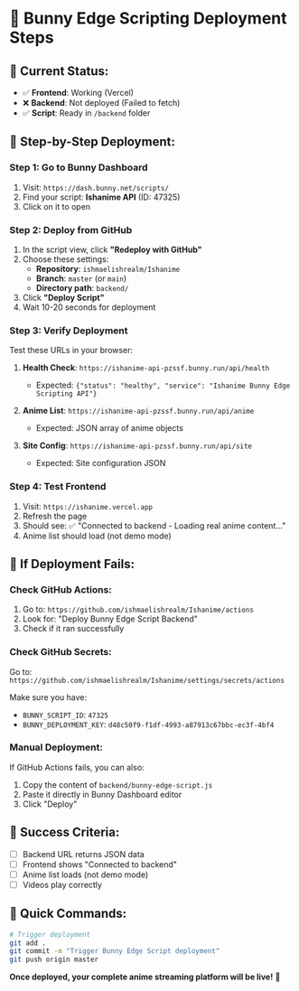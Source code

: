 # 🚀 Bunny Edge Scripting Deployment Steps

## 🎯 Current Status:
- ✅ **Frontend**: Working (Vercel)
- ❌ **Backend**: Not deployed (Failed to fetch)
- ✅ **Script**: Ready in `/backend` folder

## 🔧 Step-by-Step Deployment:

### Step 1: Go to Bunny Dashboard
1. Visit: `https://dash.bunny.net/scripts/`
2. Find your script: **Ishanime API** (ID: 47325)
3. Click on it to open

### Step 2: Deploy from GitHub
1. In the script view, click **"Redeploy with GitHub"**
2. Choose these settings:
   - **Repository**: `ishmaelishrealm/Ishanime`
   - **Branch**: `master` (or `main`)
   - **Directory path**: `backend/`
3. Click **"Deploy Script"**
4. Wait 10-20 seconds for deployment

### Step 3: Verify Deployment
Test these URLs in your browser:

1. **Health Check**: `https://ishanime-api-pzssf.bunny.run/api/health`
   - Expected: `{"status": "healthy", "service": "Ishanime Bunny Edge Scripting API"}`

2. **Anime List**: `https://ishanime-api-pzssf.bunny.run/api/anime`
   - Expected: JSON array of anime objects

3. **Site Config**: `https://ishanime-api-pzssf.bunny.run/api/site`
   - Expected: Site configuration JSON

### Step 4: Test Frontend
1. Visit: `https://ishanime.vercel.app`
2. Refresh the page
3. Should see: ✅ "Connected to backend - Loading real anime content..."
4. Anime list should load (not demo mode)

## 🚨 If Deployment Fails:

### Check GitHub Actions:
1. Go to: `https://github.com/ishmaelishrealm/Ishanime/actions`
2. Look for: "Deploy Bunny Edge Script Backend"
3. Check if it ran successfully

### Check GitHub Secrets:
Go to: `https://github.com/ishmaelishrealm/Ishanime/settings/secrets/actions`

Make sure you have:
- `BUNNY_SCRIPT_ID`: `47325`
- `BUNNY_DEPLOYMENT_KEY`: `d48c50f9-f1df-4993-a87913c67bbc-ec3f-4bf4`

### Manual Deployment:
If GitHub Actions fails, you can also:
1. Copy the content of `backend/bunny-edge-script.js`
2. Paste it directly in Bunny Dashboard editor
3. Click "Deploy"

## 🎌 Success Criteria:

- [ ] Backend URL returns JSON data
- [ ] Frontend shows "Connected to backend"
- [ ] Anime list loads (not demo mode)
- [ ] Videos play correctly

## 🚀 Quick Commands:

```bash
# Trigger deployment
git add .
git commit -m "Trigger Bunny Edge Script deployment"
git push origin master
```

**Once deployed, your complete anime streaming platform will be live!** 🎌
